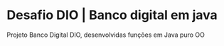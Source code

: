 # Desafio DIO | Banco digital em java
Projeto Banco Digital DIO, desenvolvidas funções em Java puro OO
